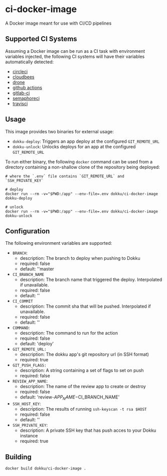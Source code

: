 # ci-docker-image

A Docker image meant for use with CI/CD pipelines

## Supported CI Systems

Assuming a Docker image can be run as a CI task with environment variables
injected, the following CI systems will have their variables automatically
detected:

- [circleci](https://circleci.com/)
- [cloudbees](https://www.cloudbees.com/)
- [drone](https://www.drone.io/)
- [github actions](https://github.com/features/actions)
- [gitlab-ci](https://about.gitlab.com/stages-devops-lifecycle/continuous-integration/)
- [semaphoreci](https://semaphoreci.com/)
- [travisci](https://travis-ci.com/)

## Usage

This image provides two binaries for external usage:

- `dokku-deploy`: Triggers an app deploy at the configured `GIT_REMOTE_URL`
- `dokku-unlock`: Unlocks deploys for an app at the configured `GIT_REMOTE_URL`

To run either binary, the following `docker` command can be used from a
directory containing a non-shallow clone of the repository being deployed:

```shell
# where the `.env` file contains `GIT_REMOTE_URL` and `SSH_PRIVATE_KEY`

# deploy
docker run --rm -v="$PWD:/app" --env-file=.env dokku/ci-docker-image dokku-deploy

# unlock
docker run --rm -v="$PWD:/app" --env-file=.env dokku/ci-docker-image dokku-unlock
```

## Configuration

The following environment variables are supported:

- `BRANCH`:
  - description: The branch to deploy when pushing to Dokku
  - required: false
  - default: ''master
- `CI_BRANCH_NAME`
  - description: The branch name that triggered the deploy. Interpolated if unavailable.
  - required: false
  - default: ''
- `CI_COMMIT`
  - description: The commit sha that will be pushed. Interpolated if unavailable.
  - required: false
  - default: ''
- `COMMAND`:
  - description: The command to run for the action
  - required: false
  - default: 'deploy'
- `GIT_REMOTE_URL:`
  - description: The dokku app's git repository url (in SSH format)
  - required: true
- `GIT_PUSH_FLAGS:`
  - description: A string containing a set of flags to set on push
  - required: false
- `REVIEW_APP_NAME`:
  - description: The name of the review app to create or destroy
  - required: false
  - default: 'review-$APP_NAME-$CI_BRANCH_NAME'
- `SSH_HOST_KEY`:
  - description: The results of running `ssh-keyscan -t rsa $HOST`
  - required: false
  - default: ''
- `SSH_PRIVATE_KEY`:
  - description: A private SSH key that has push acces to your Dokku instance
  - required: true

## Building

```text
docker build dokku/ci-docker-image .
```
